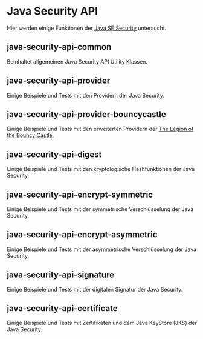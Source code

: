 # Java Security API
Hier werden einige Funktionen der [Java SE Security](http://docs.oracle.com/javase/7/docs/technotes/guides/security/overview/jsoverview.html)
untersucht.

## java-security-api-common
Beinhaltet allgemeinen Java Security API Utility Klassen.

## java-security-api-provider
Einige Beispiele und Tests mit den Providern der Java Security.

## java-security-api-provider-bouncycastle
Einige Beispiele und Tests mit den erweiterten Providern der 
[The Legion of the Bouncy Castle](https://www.bouncycastle.org/java.html).

## java-security-api-digest
Einige Beispiele und Tests mit den kryptologische Hashfunktionen der Java Security.

## java-security-api-encrypt-symmetric
Einige Beispiele und Tests mit der symmetrische Verschlüsselung der Java Security.

## java-security-api-encrypt-asymmetric
Einige Beispiele und Tests mit der asymmetrische Verschlüsselung der Java Security.

## java-security-api-signature
Einige Beispiele und Tests mit der digitalen Signatur der Java Security.

## java-security-api-certificate
Einige Beispiele und Tests mit Zertifikaten und dem Java KeyStore (JKS) der Java Security.
